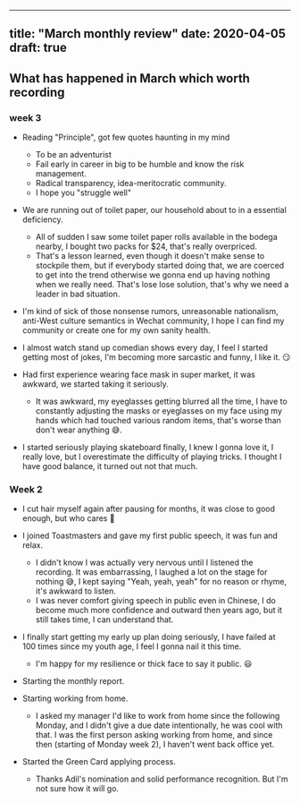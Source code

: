 
---
title: "March monthly review"
date: 2020-04-05
draft: true
---

## What has happened in March which worth recording  

### week 3 
* Reading "Principle", got few quotes haunting in my mind 
  * To be an adventurist 
  * Fail early in career in big to be humble and know the risk management.  
  * Radical transparency, idea-meritocratic community. 
  * I hope you "struggle well"

* We are running out of toilet paper, our household about to in a essential deficiency.  
  * All of sudden I saw some toilet paper rolls available in the bodega nearby, I bought two packs for $24, that's really overpriced. 
  * That's a lesson learned, even though it doesn't make sense to stockpile them, but if everybody started doing that, we are coerced to get into the trend otherwise we gonna end up having nothing when we really need. That's lose lose solution, that's why we need a leader in bad situation.   
* I'm kind of sick of those nonsense rumors, unreasonable nationalism, anti-West culture semantics in Wechat community, I hope I can find my community or create one for my own sanity health.  
* I almost watch stand up comedian shows every day, I feel I started getting most of jokes, I'm becoming more sarcastic and funny, I like it. 😏  
* Had first experience wearing face mask in super market, it was awkward, we started taking it seriously.  
  * It was awkward, my eyeglasses getting blurred all the time, I have to constantly adjusting the masks or eyeglasses on my face using my hands which had touched various random items, that's worse than don't wear anything 😅.  
* I started seriously playing skateboard finally, I knew I gonna love it, I really love, but I overestimate the difficulty of playing tricks. I thought I have good balance, it turned out not that much. 

### Week 2 

* I cut hair myself again after pausing for months, it was close to good enough, but who cares 🙂

* I joined Toastmasters and gave my first public speech, it was fun and relax.
  * I didn't know I was actually very nervous until I listened the recording. It was embarrassing, I laughed a lot on the stage for nothing 😅, I kept saying "Yeah, yeah, yeah" for no reason or rhyme, it's awkward to listen.    
  * I was never comfort giving speech in public even in Chinese, I do become much more confidence and outward then years ago, but it still takes time, I can understand that. 
* I finally start getting my early up plan doing seriously, I have failed at 100 times since my youth age, I feel I gonna nail it this time. 
  * I'm happy for my resilience or thick face to say it public. 😃

* Starting the monthly report. 

* Starting working from home. 
  * I asked my manager I'd like to work from home since the following Monday, and I didn't give a due date intentionally, he was cool with that. I was the first person asking working from home, and since then (starting of Monday week 2), I haven't went back office yet.  

* Started the Green Card applying process.   
  * Thanks Adil's nomination and solid performance recognition. But I'm not sure how it will go.  


